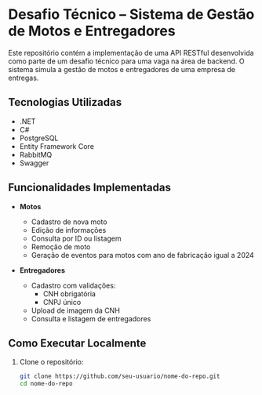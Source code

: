 # Desafio Técnico – Sistema de Gestão de Motos e Entregadores

Este repositório contém a implementação de uma API RESTful desenvolvida como parte de um desafio técnico para uma vaga na área de backend. O sistema simula a gestão de motos e entregadores de uma empresa de entregas.

## Tecnologias Utilizadas

- .NET
- C#
- PostgreSQL
- Entity Framework Core
- RabbitMQ
- Swagger

## Funcionalidades Implementadas

- **Motos**
  - Cadastro de nova moto
  - Edição de informações
  - Consulta por ID ou listagem
  - Remoção de moto
  - Geração de eventos para motos com ano de fabricação igual a 2024

- **Entregadores**
  - Cadastro com validações:
    - CNH obrigatória
    - CNPJ único
  - Upload de imagem da CNH
  - Consulta e listagem de entregadores

## Como Executar Localmente

1. Clone o repositório:

   ```bash
   git clone https://github.com/seu-usuario/nome-do-repo.git
   cd nome-do-repo
